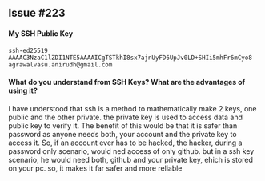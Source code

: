 ## Issue #223

#### My SSH Public Key
```
ssh-ed25519 AAAAC3NzaC1lZDI1NTE5AAAAICgTSTkhI8sx7ajnUyFD6UpJv0LD+SHIi5mhFr6mCyo8 agrawalvasu.anirudh@gmail.com

```

#### What do you understand from SSH Keys? What are the advantages of using it?
I have understood that ssh is a method to mathematically make 2 keys, one public and the other private. the private key is used to access data and public key to verify it. The benefit of this would be that it is safer than password as anyone needs both, your account and the private key to access it. So, if an account ever has to be hacked, the hacker, during a password only scenario, would ned access of only github. but in a ssh key scenario, he would need both, github and your private key, ehich is stored on your pc. so, it makes it far safer and more reliable